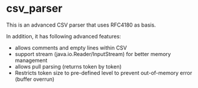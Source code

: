 # csv_parser
This is an advanced CSV parser that uses RFC4180 as basis.

In addition, it has following advanced features:
* allows comments and empty lines within CSV
* support stream (java.io.Reader/InputStream) for better memory management
* allows pull parsing (returns token by token)
* Restricts token size to pre-defined level to prevent out-of-memory error (buffer overrun)
